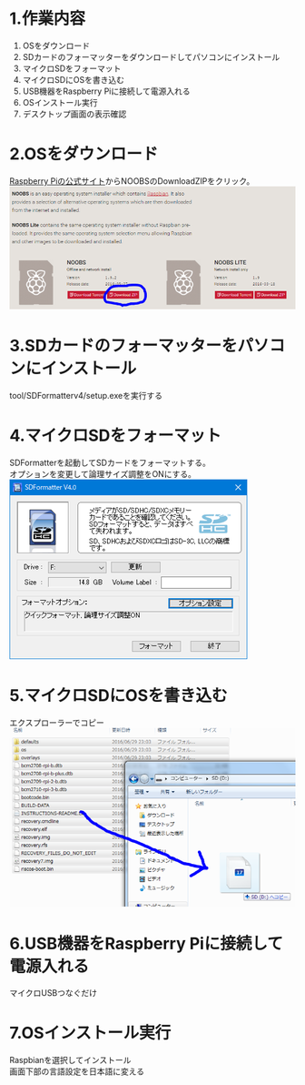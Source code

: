 # 1.作業内容
1. OSをダウンロード
1. SDカードのフォーマッターをダウンロードしてパソコンにインストール
1. マイクロSDをフォーマット
1. マイクロSDにOSを書き込む
1. USB機器をRaspberry Piに接続して電源入れる
1. OSインストール実行
1. デスクトップ画面の表示確認

# 2.OSをダウンロード
[Raspberry Piの公式サイト](https://www.raspberrypi.org/downloads/noobs/)からNOOBSのDownloadZIPをクリック。
![](images/1.jpg) 

# 3.SDカードのフォーマッターをパソコンにインストール
tool/SDFormatterv4/setup.exeを実行する

# 4.マイクロSDをフォーマット
SDFormatterを起動してSDカードをフォーマットする。  
オプションを変更して論理サイズ調整をONにする。
![](images/2.png) 

# 5.マイクロSDにOSを書き込む
エクスプローラーでコピー
![](images/3.png) 

# 6.USB機器をRaspberry Piに接続して電源入れる
マイクロUSBつなぐだけ

# 7.OSインストール実行
Raspbianを選択してインストール  
画面下部の言語設定を日本語に変える
